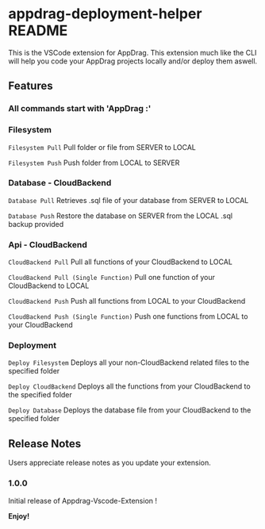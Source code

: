 # appdrag-deployment-helper README
This is the VSCode extension for AppDrag. This extension much like the CLI will help you code your AppDrag projects locally and/or deploy them aswell.

## Features

### All commands start with 'AppDrag :'

### Filesystem
  
   `Filesystem Pull` 		         Pull folder or file from SERVER to LOCAL
   
   `Filesystem Push`	Push folder from LOCAL to SERVER
   

### Database - CloudBackend

   `Database Pull` 					                     Retrieves .sql file of your database from SERVER to LOCAL
   
   `Database Push` 			            Restore the database on SERVER from the LOCAL .sql backup provided
   

### Api - CloudBackend

   `CloudBackend Pull`		        Pull all functions of your CloudBackend to LOCAL
   
   `CloudBackend Pull (Single Function)`		        Pull one function of your CloudBackend to LOCAL
   
   `CloudBackend Push`		        Push all functions from LOCAL to your CloudBackend
   
   `CloudBackend Push (Single Function)`		        Push one functions from LOCAL to your CloudBackend
   
   
### Deployment

   `Deploy Filesystem`		                    Deploys all your non-CloudBackend related files to the specified folder
   
   `Deploy CloudBackend`           		        Deploys all the functions from your CloudBackend to the specified folder

  `Deploy Database`           		        Deploys the database file from your CloudBackend to the specified folder


## Release Notes

Users appreciate release notes as you update your extension.

### 1.0.0

Initial release of Appdrag-Vscode-Extension !

**Enjoy!**
